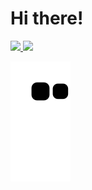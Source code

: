 <h1>Hi there!</h1>

<div>
<a href="https://github.com/amandaamendoeira">
<img loading="lazy" height="180em" src="https://github-readme-stats.vercel.app/api/top-langs/?username=amandaamendoeira&layout=compact&langs_count=7&theme=dracula"/>
<img loading="lazy" height="180em" src="https://github-readme-stats.vercel.app/api?username=amandaamendoeira&show_icons=true&theme=dracula&include_all_commits=true&count_private=true"/>
</div>

![Snake animation](https://github.com/amandaamendoeira/amandaamendoeira/blob/output/github-contribution-grid-snake.svg)

